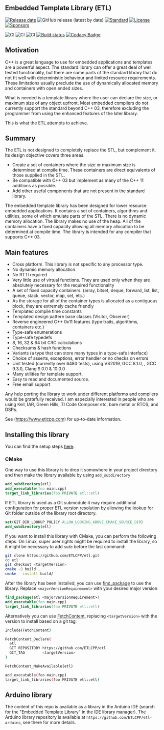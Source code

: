 Embedded Template Library (ETL)
-------------------------

[![Release date](https://img.shields.io/github/release-date/jwellbelove/etl?color=%231182c3)](https://img.shields.io/github/release-date/jwellbelove/etl?color=%231182c3)
![GitHub release (latest by date)](https://img.shields.io/github/v/release/jwellbelove/etl)
[![Standard](https://img.shields.io/badge/c%2B%2B-98/03/11/14/17-blue.svg)](https://en.wikipedia.org/wiki/C%2B%2B#Standardization)
[![License](https://img.shields.io/badge/license-MIT-blue.svg)](https://opensource.org/licenses/MIT)
[![Sponsors](https://img.shields.io/github/sponsors/ETLCPP)](https://img.shields.io/github/sponsors/ETLCPP)

![CI](https://github.com/ETLCPP/etl/workflows/vs2019/badge.svg)
![CI](https://github.com/ETLCPP/etl/workflows/gcc/badge.svg)
![CI](https://github.com/ETLCPP/etl/workflows/clang/badge.svg)
[![Build status](https://ci.appveyor.com/api/projects/status/b7jgecv7unqjw4u0/branch/master?svg=true)](https://ci.appveyor.com/project/jwellbelove/etl/branch/master)
[![Codacy Badge](https://api.codacy.com/project/badge/Grade/3c14cd918ccf40008d0bcd7b083d5946)](https://www.codacy.com/manual/jwellbelove/etl?utm_source=github.com&amp;utm_medium=referral&amp;utm_content=ETLCPP/etl&amp;utm_campaign=Badge_Grade)

## Motivation

C++ is a great language to use for embedded applications and templates are a powerful aspect. The standard library can offer a great deal of well tested functionality,  but there are some parts of the standard library that do not fit well with deterministic behaviour and limited resource requirements. These limitations usually preclude the use of dynamically allocated memory and containers with open ended sizes.

What is needed is a template library where the user can declare the size, or maximum size of any object upfront. Most embedded compilers do not currently support the standard beyond C++ 03, therefore excluding the programmer from using the enhanced features of the later library.

This is what the ETL attempts to achieve.

## Summary

The ETL is not designed to completely replace the STL, but complement it.
Its design objective covers three areas.

- Create a set of containers where the size or maximum size is determined at compile time. These containers are direct equivalents of those supplied in the STL.
- Be compatible with C++ 03 but implement as many of the C++ 11 additions as possible.
- Add other useful components that are not present in the standard library.

The embedded template library has been designed for lower resource embedded applications.
It contains a set of containers, algorithms and utilities, some of which emulate parts of the STL.
There is no dynamic memory allocation. The library makes no use of the heap. All of the containers have a fixed capacity allowing all memory allocation to be determined at compile time.
The library is intended for any compiler that supports C++ 03.

## Main features

- Cross platform. This library is not specific to any processor type.
- No dynamic memory allocation
- No RTTI required
- Very little use of virtual functions. They are used only when they are absolutely necessary for the required functionality
- A set of fixed capacity containers. (array, bitset, deque, forward_list, list, queue,  stack, vector, map, set, etc.)
- As the storage for all of the container types is allocated as a contiguous block, they are extremely cache friendly
- Templated compile time constants
- Templated design pattern base classes (Visitor, Observer)
- Reverse engineered C++ 0x11 features (type traits, algorithms, containers etc.)
- Type-safe enumerations
- Type-safe typedefs
- 8, 16, 32 & 64 bit CRC calculations
- Checksums & hash functions
- Variants (a type that can store many types in a type-safe interface)
- Choice of asserts, exceptions, error handler or no checks on errors
- Unit tested (currently over 6480 tests), using VS2019, GCC 8.1.0, , GCC 9.3.0, Clang 9.0.0 & 10.0.0
- Many utilities for template support.
- Easy to read and documented source.
- Free email support

Any help porting the library to work under different platforms and compilers would be gratefully received.
I am especially interested in people who are using Keil, IAR, Green Hills, TI Code Composer etc, bare metal or RTOS, and DSPs.

See (https://www.etlcpp.com) for up-to-date information.

## Installing this library

You can find the setup steps [here](https://www.etlcpp.com/setup.html).

### CMake

One way to use this library is to drop it somewhere in your project directory
and then make the library available by using `add_subdirectory`

```cmake
add_subdirectory(etl)
add_executable(foo main.cpp)
target_link_libraries(foo PRIVATE etl::etl)
```

If ETL library is used as a Git submodule it may require additional configuration for proper ETL version resolution by allowing the lookup for Git folder outside of the library root directory.

```cmake
set(GIT_DIR_LOOKUP_POLICY ALLOW_LOOKING_ABOVE_CMAKE_SOURCE_DIR)
add_subdirectory(etl)
```

If you want to install this library with CMake, you can perform the following steps. On Linux,
super user rights might be required to install the library, so it might be necessary to add
`sudo` before the last command:

```sh
git clone https://github.com/ETLCPP/etl.git
cd etl
git checkout <targetVersion>
cmake -B build .
cmake --install build/
```

After the library has been installed, you can use
[find_package](https://cmake.org/cmake/help/latest/command/find_package.html) to use the library.
Replace `<majorVersionRequirement>` with your desired major version:

```cmake
find_package(etl <majorVersionRequirement>)
add_executable(foo main.cpp)
target_link_libraries(foo PRIVATE etl::etl)
```


Alternatively you can use [FetchContent](https://cmake.org/cmake/help/latest/module/FetchContent.html),
replacing `<targetVersion>` with the version to install based on a git tag:

```sh
Include(FetchContent)

FetchContent_Declare(
  etl
  GIT_REPOSITORY https://github.com/ETLCPP/etl
  GIT_TAG        <targetVersion>
)

FetchContent_MakeAvailable(etl)

add_executable(foo main.cpp)
target_link_libraries(foo PRIVATE etl::etl)
```

## Arduino library

The content of this repo is available as a library in the Arduino IDE (search for the "Embedded Template Library" in the IDE library manager). The Arduino library repository is available at ```https://github.com/ETLCPP/etl-arduino```, see there for more details.
